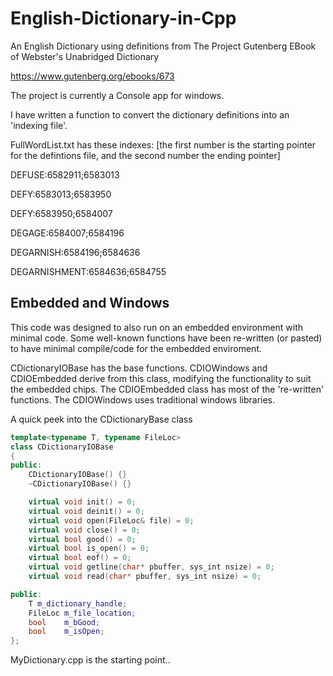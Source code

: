 # English-Dictionary-in-Cpp
An English Dictionary using definitions from The Project Gutenberg EBook of Webster's Unabridged Dictionary

https://www.gutenberg.org/ebooks/673

The project is currently a Console app for windows.

I have written a function to convert the dictionary definitions into an 'indexing file'.

FullWordList.txt has these indexes:
[the first number is the starting pointer for the defintions file, and the second number the ending pointer]

DEFUSE:6582911;6583013 

DEFY:6583013;6583950 

DEFY:6583950;6584007 

DEGAGE:6584007;6584196 

DEGARNISH:6584196;6584636 

DEGARNISHMENT:6584636;6584755 


## Embedded and Windows

This code was designed to also run on an embedded environment with minimal code. Some well-known functions have been re-written (or pasted) to have minimal compile/code for the embedded enviroment.

CDictionaryIOBase has the base functions. CDIOWindows and CDIOEmbedded derive from this class, modifying the functionality to suit the embedded chips. The CDIOEmbedded class has most of the 're-written' functions. The CDIOWindows uses traditional windows libraries.

A quick peek into the CDictionaryBase class

```cpp
template<typename T, typename FileLoc>
class CDictionaryIOBase
{
public:
	CDictionaryIOBase() {}
	~CDictionaryIOBase() {}

	virtual void init() = 0;
	virtual void deinit() = 0;
	virtual void open(FileLoc& file) = 0;
	virtual void close() = 0;
	virtual bool good() = 0;
	virtual bool is_open() = 0;
	virtual bool eof() = 0;
	virtual void getline(char* pbuffer, sys_int nsize) = 0;
	virtual void read(char* pbuffer, sys_int nsize) = 0;

public:
	T m_dictionary_handle;
	FileLoc	m_file_location;
	bool	m_bGood;
	bool	m_isOpen;
};
```

MyDictionary.cpp is the starting point..
